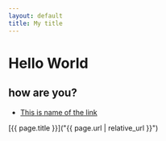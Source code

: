 ```yaml
---
layout: default
title: My title
---
```


# Hello World

## how are you?

- [This is name of the link](http://)

[{{ page.title }}]("{{ page.url | relative_url }}")